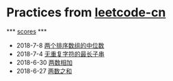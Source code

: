 # Practices from [leetcode-cn](https://leetcode-cn.com/)

*** [scores](./scores.xlsx) ***

* 2018-7-8 [两个排序数组的中位数](./problems/median-of-two-sorted-arrays.md)
* 2018-7-4 [无重复字符的最长子串](./problems/longest-substring-without-repeating-characters.md)
* 2018-6-30 [两数相加](./problems/addtwonumbers.md)
* 2018-6-27 [两数之和](./problems/twosum.md)